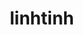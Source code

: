 # linhtinh

<!DOCTYPE html>
<html lang="en,vn">
<head>
    <meta charset="utf-8">
    <title>tic_tac</title>
    <style type="text/css">
        *{
            margin: 0;
            padding: 0;
            border: 0;
            text-decoration: 0;
            box-sizing: border-box;
        }

        a{
            text-decoration: none;
            color:#b2bec3;
        }

        a:hover{
            color: #adad90;
        }


        body{
            background-image: url(https://www.apple.com/ac/structured-data/images/open_graph_logo.png?201809210816);
            background-size: cover;
            background-position: center; 
            background-attachment: fixed;
        }
        /*ul*/
        ul#menu{
            margin-top: 30px;
            margin-bottom: 20px;
            text-align: center;
        }

        ul#menu li {
            display: inline-block;
            padding: 10px 20px;
            text-transform: uppercase;
        }

        #menu img{
             margin: 0px 15px -20px;

        }
        #menu img:hover{
            opacity: 0;
        }
        /*div*/
        div#clock{
            width: 337px;
            height: 400px;
            background: url(https://cdn.iphoneincanada.ca/wp-content/uploads/2015/04/IMickey-Mouse-Face-Apple-Watch.jpg)center no-repeat;
            background-size: 609px;
            border-radius: 65px;
            border: 1px solid black;
            margin: 401px 505px;
            position: relative;
        }

        div#clock div{
            position: absolute;
            margin: 50% 0;
        }
        /*div hours*/
        div#clock div#hours {
                width: 79px;
    height: 9px;
    margin-left: 131px;
    /* border: 1px solid red; */
    border-left: 52px solid red;
    transform: rotate(90deg);
        }

        div#clock:hover div#hours {
            transform: rotate(36000deg);
            transition: transform 360000s linear;
        }
        /*div minute*/
        div#clock div#minute {
            width: 197px;
            height: 7px;
            margin-left: 72px;
        /* border: 1px solid blue; */
            border-left: 111px solid blue;
            transform: rotate(90deg);
        }


        div#clock:hover div#minute {
            transform: rotate(3600deg);
            transition: transform 600s linear;
        }
        /*div seconds*/
        div#clock div#seconds {
            width: 196px;
            height: 4px;
            margin-left: 72px;
            border-left: 112px solid yellow;
          /*border: 1px solid yellow;*/
            transform: rotate(90deg);
        }


        div#clock:hover div#seconds {
            transform: rotate(36000000deg);
            transition: transform 600000s linear;
        }
    </style>
</head>
<body>
        <ul id="menu">
        <li><a href="#">Mac</a></li>
        <li><a href="#">Ipad</a></li>
            <a><img src="https://www.apple.com/ac/structured-data/images/open_graph_logo.png?201809210816" width="100px"/></a>
        <li><a href="#">Iphone</a></li>
        <li><a href="#">Watch</a></li>
        </ul>
    <div id="clock">
        <div id="hours"></div>
        <div id="minute"></div>
        <div id="seconds"></div>
    </div>

</body>
</html>
